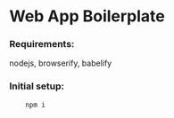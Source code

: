# Web App Boilerplate


### Requirements:

nodejs, browserify, babelify


### Initial setup:
```
    npm i

```
